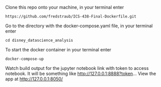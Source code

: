 Clone this repo onto your machine, in your terminal enter

```
https://github.com/fredstraub/ICS-438-Final-Dockerfile.git
```

Go to the directory with the docker-compose.yaml file, in your terminal enter

```
cd disney_datascience_analysis
```

To start the docker container in your terminal enter

```
docker-compose-up
```

Watch build output for the jupyter notebook link with token to access notebook.
It will be something like http://127.0.0.1:8888?token...
View the app at http://127.0.0.1:8050/
